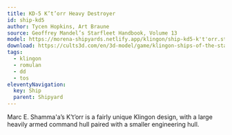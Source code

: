 ```yaml
---
title: KD-5 K’t’orr Heavy Destroyer
id: ship-kd5
author: Tycen Hopkins, Art Braune
source: Geoffrey Mandel’s Starfleet Handbook, Volume 13
model: https://morena-shipyards.netlify.app/klingon/ship-kd5-k't'orr.stl
download: https://cults3d.com/en/3d-model/game/klingon-ships-of-the-starfleet-handbook-part-1-star-trek-starship-parts-kit-expansion-27
tags: 
  - klingon
  - romulan
  - dd
  - tos
eleventyNavigation:
  key: Ship
  parent: Shipyard
---
```

Marc E. Shamma'a’s K’t’orr is a fairly unique Klingon design, with a large heavily armed command hull paired with a smaller engineering hull.

